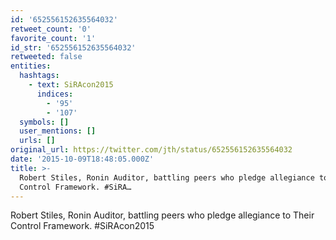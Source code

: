 ```yaml
---
id: '652556152635564032'
retweet_count: '0'
favorite_count: '1'
id_str: '652556152635564032'
retweeted: false
entities:
  hashtags:
    - text: SiRAcon2015
      indices:
        - '95'
        - '107'
  symbols: []
  user_mentions: []
  urls: []
original_url: https://twitter.com/jth/status/652556152635564032
date: '2015-10-09T18:48:05.000Z'
title: >-
  Robert Stiles, Ronin Auditor, battling peers who pledge allegiance to Their
  Control Framework. #SiRA…
---
```


Robert Stiles, Ronin Auditor, battling peers who pledge allegiance to Their Control Framework. #SiRAcon2015